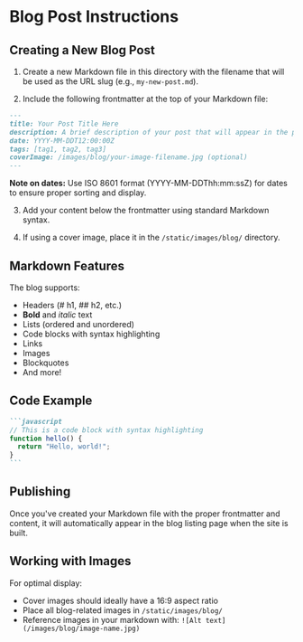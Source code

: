 # Blog Post Instructions

## Creating a New Blog Post

1. Create a new Markdown file in this directory with the filename that will be used as the URL slug (e.g., `my-new-post.md`).

2. Include the following frontmatter at the top of your Markdown file:

```markdown
---
title: Your Post Title Here
description: A brief description of your post that will appear in the preview cards
date: YYYY-MM-DDT12:00:00Z
tags: [tag1, tag2, tag3]
coverImage: /images/blog/your-image-filename.jpg (optional)
---
```

**Note on dates:** Use ISO 8601 format (YYYY-MM-DDThh:mm:ssZ) for dates to ensure proper sorting and display.

3. Add your content below the frontmatter using standard Markdown syntax.

4. If using a cover image, place it in the `/static/images/blog/` directory.

## Markdown Features

The blog supports:

- Headers (# h1, ## h2, etc.)
- **Bold** and *italic* text
- Lists (ordered and unordered)
- Code blocks with syntax highlighting
- Links
- Images
- Blockquotes
- And more!

## Code Example

````markdown
```javascript
// This is a code block with syntax highlighting
function hello() {
  return "Hello, world!";
}
```
````

## Publishing

Once you've created your Markdown file with the proper frontmatter and content, it will automatically appear in the blog listing page when the site is built.

## Working with Images

For optimal display:
- Cover images should ideally have a 16:9 aspect ratio
- Place all blog-related images in `/static/images/blog/`
- Reference images in your markdown with: `![Alt text](/images/blog/image-name.jpg)` 